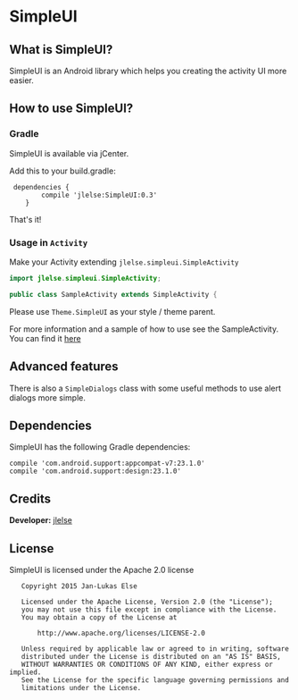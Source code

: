 # SimpleUI

## What is SimpleUI?

SimpleUI is an Android library which helps you creating the activity UI more easier.

## How to use SimpleUI?

### Gradle

SimpleUI is available via jCenter.

Add this to your build.gradle:

```
 dependencies {
        compile 'jlelse:SimpleUI:0.3'
    }
```

That's it!

### Usage in `Activity`

Make your Activity extending `jlelse.simpleui.SimpleActivity`

```java
import jlelse.simpleui.SimpleActivity;

public class SampleActivity extends SimpleActivity {
```

Please  use `Theme.SimpleUI` as your style / theme parent.

For more information and a sample of how to use see the SampleActivity. You can find it <a href="https://github.com/jlelse/SimpleUI/blob/master/sample/src/main/java/jlelse/simpleuisample/SampleActivity.java">here</a>

## Advanced features

There is also a `SimpleDialogs` class with some useful methods to use alert dialogs more simple.

## Dependencies

SimpleUI has the following Gradle dependencies:

```
compile 'com.android.support:appcompat-v7:23.1.0'
compile 'com.android.support:design:23.1.0'
```

## Credits

**Developer:** <a href="https://github.com/jlelse">jlelse</a>

## License

SimpleUI is licensed under the Apache 2.0 license

```
   Copyright 2015 Jan-Lukas Else

   Licensed under the Apache License, Version 2.0 (the "License");
   you may not use this file except in compliance with the License.
   You may obtain a copy of the License at

       http://www.apache.org/licenses/LICENSE-2.0

   Unless required by applicable law or agreed to in writing, software
   distributed under the License is distributed on an "AS IS" BASIS,
   WITHOUT WARRANTIES OR CONDITIONS OF ANY KIND, either express or implied.
   See the License for the specific language governing permissions and
   limitations under the License.
```